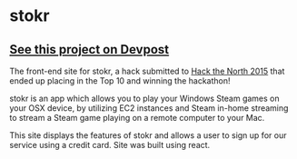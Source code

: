# stokr
## [See this project on Devpost](http://www.devpost.com/stokr)

The front-end site for stokr, a hack submitted to [Hack the North 2015](http://hackthenorth2015.devpost.com/) that ended up placing in the Top 10 and winning the hackathon!

stokr is an app which allows you to play your Windows Steam games on your OSX device, by utilizing EC2 instances and Steam in-home streaming to stream a Steam game playing on a remote computer to your Mac.

This site displays the features of stokr and allows a user to sign up for our service using a credit card. Site was built using react.
